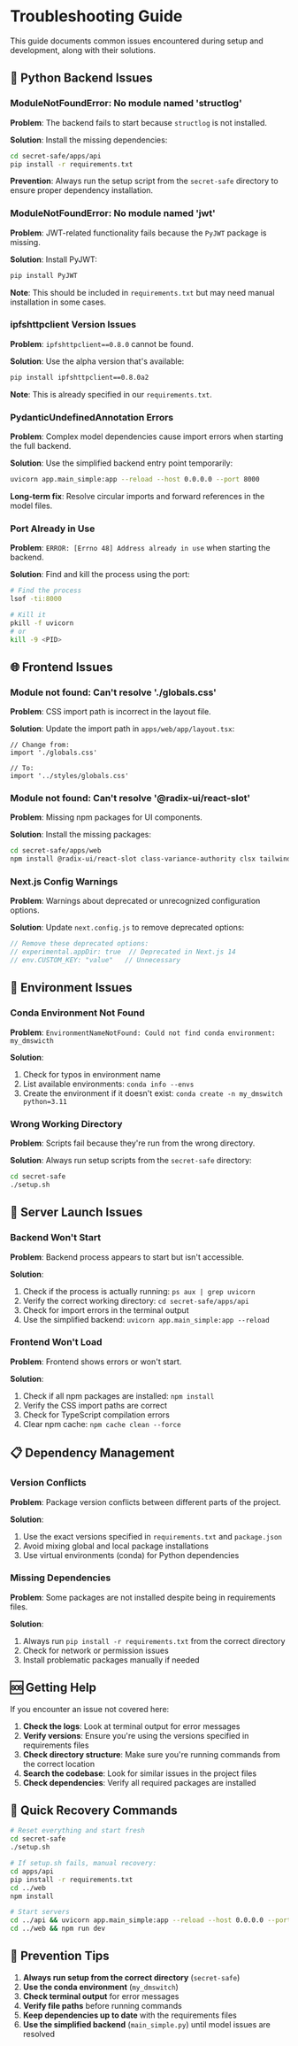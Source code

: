 # Troubleshooting Guide

This guide documents common issues encountered during setup and development, along with their solutions.

## 🐍 Python Backend Issues

### ModuleNotFoundError: No module named 'structlog'

**Problem**: The backend fails to start because `structlog` is not installed.

**Solution**: Install the missing dependencies:
```bash
cd secret-safe/apps/api
pip install -r requirements.txt
```

**Prevention**: Always run the setup script from the `secret-safe` directory to ensure proper dependency installation.

### ModuleNotFoundError: No module named 'jwt'

**Problem**: JWT-related functionality fails because the `PyJWT` package is missing.

**Solution**: Install PyJWT:
```bash
pip install PyJWT
```

**Note**: This should be included in `requirements.txt` but may need manual installation in some cases.

### ipfshttpclient Version Issues

**Problem**: `ipfshttpclient==0.8.0` cannot be found.

**Solution**: Use the alpha version that's available:
```bash
pip install ipfshttpclient==0.8.0a2
```

**Note**: This is already specified in our `requirements.txt`.

### PydanticUndefinedAnnotation Errors

**Problem**: Complex model dependencies cause import errors when starting the full backend.

**Solution**: Use the simplified backend entry point temporarily:
```bash
uvicorn app.main_simple:app --reload --host 0.0.0.0 --port 8000
```

**Long-term fix**: Resolve circular imports and forward references in the model files.

### Port Already in Use

**Problem**: `ERROR: [Errno 48] Address already in use` when starting the backend.

**Solution**: Find and kill the process using the port:
```bash
# Find the process
lsof -ti:8000

# Kill it
pkill -f uvicorn
# or
kill -9 <PID>
```

## 🌐 Frontend Issues

### Module not found: Can't resolve './globals.css'

**Problem**: CSS import path is incorrect in the layout file.

**Solution**: Update the import path in `apps/web/app/layout.tsx`:
```tsx
// Change from:
import './globals.css'

// To:
import '../styles/globals.css'
```

### Module not found: Can't resolve '@radix-ui/react-slot'

**Problem**: Missing npm packages for UI components.

**Solution**: Install the missing packages:
```bash
cd secret-safe/apps/web
npm install @radix-ui/react-slot class-variance-authority clsx tailwind-merge
```

### Next.js Config Warnings

**Problem**: Warnings about deprecated or unrecognized configuration options.

**Solution**: Update `next.config.js` to remove deprecated options:
```js
// Remove these deprecated options:
// experimental.appDir: true  // Deprecated in Next.js 14
// env.CUSTOM_KEY: "value"   // Unnecessary
```

## 🔧 Environment Issues

### Conda Environment Not Found

**Problem**: `EnvironmentNameNotFound: Could not find conda environment: my_dmswicth`

**Solution**: 
1. Check for typos in environment name
2. List available environments: `conda info --envs`
3. Create the environment if it doesn't exist: `conda create -n my_dmswitch python=3.11`

### Wrong Working Directory

**Problem**: Scripts fail because they're run from the wrong directory.

**Solution**: Always run setup scripts from the `secret-safe` directory:
```bash
cd secret-safe
./setup.sh
```

## 🚀 Server Launch Issues

### Backend Won't Start

**Problem**: Backend process appears to start but isn't accessible.

**Solution**:
1. Check if the process is actually running: `ps aux | grep uvicorn`
2. Verify the correct working directory: `cd secret-safe/apps/api`
3. Check for import errors in the terminal output
4. Use the simplified backend: `uvicorn app.main_simple:app --reload`

### Frontend Won't Load

**Problem**: Frontend shows errors or won't start.

**Solution**:
1. Check if all npm packages are installed: `npm install`
2. Verify the CSS import paths are correct
3. Check for TypeScript compilation errors
4. Clear npm cache: `npm cache clean --force`

## 📋 Dependency Management

### Version Conflicts

**Problem**: Package version conflicts between different parts of the project.

**Solution**:
1. Use the exact versions specified in `requirements.txt` and `package.json`
2. Avoid mixing global and local package installations
3. Use virtual environments (conda) for Python dependencies

### Missing Dependencies

**Problem**: Some packages are not installed despite being in requirements files.

**Solution**:
1. Always run `pip install -r requirements.txt` from the correct directory
2. Check for network or permission issues
3. Install problematic packages manually if needed

## 🆘 Getting Help

If you encounter an issue not covered here:

1. **Check the logs**: Look at terminal output for error messages
2. **Verify versions**: Ensure you're using the versions specified in requirements files
3. **Check directory structure**: Make sure you're running commands from the correct location
4. **Search the codebase**: Look for similar issues in the project files
5. **Check dependencies**: Verify all required packages are installed

## 🔄 Quick Recovery Commands

```bash
# Reset everything and start fresh
cd secret-safe
./setup.sh

# If setup.sh fails, manual recovery:
cd apps/api
pip install -r requirements.txt
cd ../web
npm install

# Start servers
cd ../api && uvicorn app.main_simple:app --reload --host 0.0.0.0 --port 8000
cd ../web && npm run dev
```

## 📝 Prevention Tips

1. **Always run setup from the correct directory** (`secret-safe`)
2. **Use the conda environment** (`my_dmswitch`)
3. **Check terminal output** for error messages
4. **Verify file paths** before running commands
5. **Keep dependencies up to date** with the requirements files
6. **Use the simplified backend** (`main_simple.py`) until model issues are resolved

